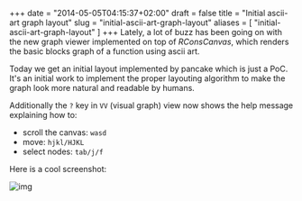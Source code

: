 +++
date = "2014-05-05T04:15:37+02:00"
draft = false
title = "Initial ascii-art graph layout"
slug = "initial-ascii-art-graph-layout"
aliases = [
	"initial-ascii-art-graph-layout"
]
+++
Lately, a lot of buzz has been going on with the new graph viewer implemented on top of *RConsCanvas*, which renders the basic blocks graph of a function using ascii art.

Today we get an initial layout implemented by pancake which is just a PoC. It's an initial work to implement the proper layouting algorithm to make the graph look more natural and readable by humans.

Additionally the `?` key in `VV` (visual graph) view now shows the help message explaining how to:

- scroll the canvas: `wasd`
- move: `hjkl/HJKL`
- select nodes: `tab/j/f`

Here is a cool screenshot:

![img](/blog/images/VeCMo1r.png)